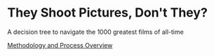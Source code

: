 # They Shoot Pictures, Don't They?

A decision tree to navigate the 1000 greatest films of all-time

[Methodology and Process Overview](https://github.com/justinkraus/TSPDT/blob/master/TSPDT_Method.pdf)